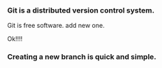 ### Git is a distributed version control system.
Git is free software.
add new one.

Ok!!!!
### Creating a new branch is quick and simple.
